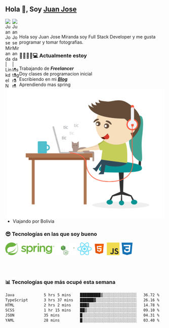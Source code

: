 ## Hola 👋, Soy [Juan Jose](http://juanjoses.me)

<a href="https://www.linkedin.com/in/juanjosemirandam/">
  <img align="left" alt="Juan Jose Miranda | LinkdeIN" width="22px" src="https://cdn.jsdelivr.net/npm/simple-icons@v3/icons/linkedin.svg" />
</a>

<a href="https://www.instagram.com/juan.jose.miranda/">
  <img align="left" alt="Juan Jose Miranda | Instagram" width="22px" src="https://cdn.jsdelivr.net/npm/simple-icons@v3/icons/instagram.svg" />
</a>

<br /> <br />

Hola soy Juan Jose Miranda soy Full Stack Developer y me gusta programar y tomar fotografias.

<img align="right" alt="GIF" src="./images/gif-juanjose.gif" width="500" max-height="320" />

### 👨‍💻🕵‍♀💻 Actualmente estoy

- Trabajando de ***Freelancer***
- Doy clases de programacion inicial
- Escribiendo en mi ***[Blog](http://juanjoses.me)***
- Aprendiendo mas spring
- Viajando por Bolivia 

### 😎 Tecnologías en las que soy bueno

<code><img alt="Spring" height="40px" src="./images/spring-icon.svg"/></code>
<code><img alt="NodeJS" height="40px" src="./images/nodejs-icon.svg" /></code>
<code><img alt="ReactJS" height="40px" src="./images/react-icon.svg" /></code>
<code><img alt="HTML5" height="40px" src="./images/html-icon.png" /></code>
<code><img alt="JavaScript" height="40px" src="./images/js-icon.png"  /></code>
<code><img alt="CSS3" height="40px" src="./images/css-icon.png" /></code>

<br/><br/>

### 📊 Tecnologías que más ocupé esta semana

<!--START_SECTION:waka-->

```text
Java             5 hrs 5 mins    █████████▒░░░░░░░░░░░░░░░   36.72 %
TypeScript       3 hrs 37 mins   ██████▓░░░░░░░░░░░░░░░░░░   26.16 %
HTML             2 hrs 2 mins    ███▓░░░░░░░░░░░░░░░░░░░░░   14.78 %
SCSS             1 hr 15 mins    ██▒░░░░░░░░░░░░░░░░░░░░░░   09.10 %
JSON             35 mins         █░░░░░░░░░░░░░░░░░░░░░░░░   04.31 %
YAML             28 mins         █░░░░░░░░░░░░░░░░░░░░░░░░   03.40 %
```

<!--END_SECTION:waka-->

<!-- ### 📌🤓 Últimos artículos en mi blog -->